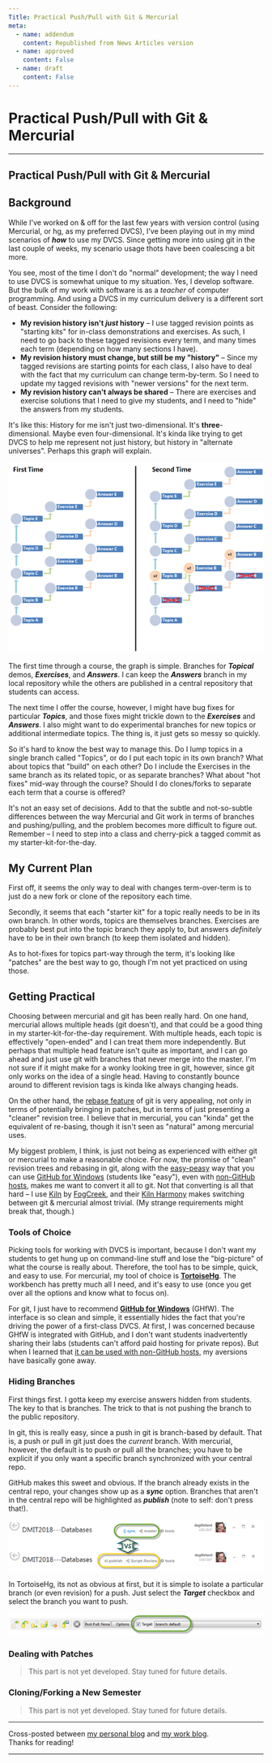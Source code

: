 ```yaml
---
Title: Practical Push/Pull with Git & Mercurial
meta:
  - name: addendum
    content: Republished from News Articles version
  - name: approved
    content: False
  - name: draft
    content: False
---
```

# Practical Push/Pull with Git & Mercurial

---
## Practical Push/Pull with Git & Mercurial

## Background


While I've worked on & off for the last few years with version control (using Mercurial, or hg, as my preferred DVCS), I've been playing out in my mind scenarios of ***how*** to use my DVCS. Since getting more into using git in the last couple of weeks, my scenario usage thots have been coalescing a bit more.



You see, most of the time I don't do "normal" development; the way I need to use DVCS is somewhat unique to my situation. Yes, I develop software. But the bulk of my work with software is as a *teacher* of computer programming. And using a DVCS in my curriculum delivery is a different sort of beast. Consider the following:


- **My revision history isn't *just* history** – I use tagged revision points as "starting kits" for in-class demonstrations and exercises. As such, I need to go back to these tagged revisions every term, and many times each term (depending on how many sections I have).
- **My revision history must change, but still be my "history"** – Since my tagged revisions are starting points for each class, I also have to deal with the fact that my curriculum can change term-by-term. So I need to update my tagged revisions with "newer versions" for the next term.
- **My revision history can't always be shared** – There are exercises and exercise solutions that I need to give my students, and I need to "hide" the answers from my students.



It's like this: History for me isn't just two-dimensional. It's **three**-dimensional. Maybe even four-dimensional. It's kinda like trying to get DVCS to help me represent not just history, but history in "alternate universes". Perhaps this graph will explain.



[![image](images/010/10/10/image_thumb.png "image")](images/010/10/10/image.png)



The first time through a course, the graph is simple. Branches for ***Topical*** demos, ***Exercises***, and ***Answers***. I can keep the ***Answers*** branch in my local repository while the others are published in a central repository that students can access.



The next time I offer the course, however, I might have bug fixes for particular ***Topics***, and those fixes might trickle down to the ***Exercises*** and ***Answers***. I also might want to do experimental branches for new topics or additional intermediate topics. The thing is, it just gets so messy so quickly.



So it's hard to know the best way to manage this. Do I lump topics in a single branch called "Topics", or do I put each topic in its own branch? What about topics that "build" on each other? Do I include the Exercises in the same branch as its related topic, or as separate branches? What about "hot fixes" mid-way through the course? Should I do clones/forks to separate each term that a course is offered?



It's not an easy set of decisions. Add to that the subtle and not-so-subtle differences between the way Mercurial and Git work in terms of branches and pushing/pulling, and the problem becomes more difficult to figure out. Remember – I need to step into a class and cherry-pick a tagged commit as my starter-kit-for-the-day.


## My Current Plan


First off, it seems the only way to deal with changes term-over-term is to just do a new fork or clone of the repository each time.



Secondly, it seems that each "starter kit" for a topic really needs to be in its own branch. In other words, topics are themselves branches. Exercises are probably best put into the topic branch they apply to, but answers *definitely* have to be in their own branch (to keep them isolated and hidden).



As to hot-fixes for topics part-way through the term, it's looking like "patches" are the best way to go, though I'm not yet practiced on using those.


## Getting Practical


Choosing between mercurial and git has been really hard. On one hand, mercurial allows multiple heads (git doesn't), and that could be a good thing in my starter-kit-for-the-day requirement. With multiple heads, each topic is effectively "open-ended" and I can treat them more independently. But perhaps that multiple head feature isn't quite as important, and I can go ahead and just use git with branches that never merge into the master. I'm not sure if it might make for a wonky looking tree in git, however, since git only works on the idea of a single head. Having to constantly bounce around to different revision tags is kinda like always changing heads.



On the other hand, the [rebase feature](http://git-scm.com/book/en/Git-Branching-Rebasing) of git is very appealing, not only in terms of potentially bringing in patches, but in terms of just presenting a "cleaner" revision tree. I believe that in mercurial, you can "kinda" get the equivalent of re-basing, though it isn't seen as "natural" among mercurial uses.



My biggest problem, I think, is just not being as experienced with either git or mercurial to make a reasonable choice. For now, the promise of "clean" revision trees and rebasing in git, along with the [easy-peasy](http://www.urbandictionary.com/define.php?term=easy%20peasy) way that you can use [GitHub for Windows](http://windows.github.com/) (students like "easy"), even with [non-GitHub hosts](http://kb.gilleland.info/Home/tabid/808/ctl/ArticleView/mid/1674/articleId/215/PageID/232/Git-almost-Anywhere-with-GitHub-for-Windows.aspx), makes me want to convert it all to git. Not that converting is all that hard – I use [Kiln](http://www.fogcreek.com/kiln/) by [FogCreek](http://www.fogcreek.com/), and their [Kiln Harmony](http://blog.fogcreek.com/announcing-kiln-harmony-the-future-of-dvcs/) makes switching between git & mercurial almost trivial. (My strange requirements might break that, though.)


### Tools of Choice


Picking tools for working with DVCS is important, because I don't want my students to get hung up on command-line stuff and lose the "big-picture" of what the course is really about. Therefore, the tool has to be simple, quick, and easy to use. For mercurial, my tool of choice is [**TortoiseHg**](http://tortoisehg.bitbucket.org/). The workbench has pretty much all I need, and it's easy to use (once you get over all the options and know what to focus on).



For git, I just have to recommend [**GitHub for Windows**](http://windows.github.com/) (GHfW). The interface is so clean and simple, it essentially hides the fact that you're driving the power of a first-class DVCS. At first, I was concerned because GHfW is integrated with GitHub, and I don't want students inadvertently sharing their labs (students can't afford paid hosting for private repos). But when I learned that [it can be used with non-GitHub hosts](http://kb.gilleland.info/Home/tabid/808/ctl/ArticleView/mid/1674/articleId/215/PageID/232/Git-almost-Anywhere-with-GitHub-for-Windows.aspx), my aversions have basically gone away.


### Hiding Branches


First things first. I gotta keep my exercise answers hidden from students. The key to that is branches. The trick to that is not pushing the branch to the public repository.



In git, this is really easy, since a push in git is branch-based by default. That is, a push or pull in git just does the *current* branch. With mercurial, however, the default is to push or pull all the branches; you have to be explicit if you only want a specific branch synchronized with your central repo.



GitHub makes this sweet and obvious. If the branch already exists in the central repo, your changes show up as a ***sync*** option. Branches that aren't in the central repo will be highlighted as ***publish*** (note to self: don't press that!).



[![SNAGHTML2cd15913](images/010/10/10/SNAGHTML2cd15913_thumb.png "SNAGHTML2cd15913")](images/010/10/10/SNAGHTML2cd15913.png)



In TortoiseHg, its not as obvious at first, but it is simple to isolate a particular branch (or even revision) for a push. Just select the ***Target*** checkbox and select the branch you want to push.



[![SNAGHTML2cdbf59f](images/010/10/10/SNAGHTML2cdbf59f_thumb.png "SNAGHTML2cdbf59f")](images/010/10/10/SNAGHTML2cdbf59f.png)


### Dealing with Patches


> This part is not yet developed. Stay tuned for future details.


### Cloning/Forking a New Semester


> This part is not yet developed. Stay tuned for future details.






* * *


Cross-posted between [my personal blog](http://kb.gilleland.info/) and [my work blog](http://www.dmit.nait.ca/staff/dgilleland/).       
Thanks for reading!



---
